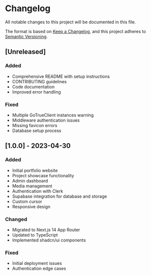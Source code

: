 # Changelog

All notable changes to this project will be documented in this file.

The format is based on [Keep a Changelog](https://keepachangelog.com/en/1.0.0/),
and this project adheres to [Semantic Versioning](https://semver.org/spec/v2.0.0.html).

## [Unreleased]

### Added
- Comprehensive README with setup instructions
- CONTRIBUTING guidelines
- Code documentation
- Improved error handling

### Fixed
- Multiple GoTrueClient instances warning
- Middleware authentication issues
- Missing favicon errors
- Database setup process

## [1.0.0] - 2023-04-30

### Added
- Initial portfolio website
- Project showcase functionality
- Admin dashboard
- Media management
- Authentication with Clerk
- Supabase integration for database and storage
- Custom cursor
- Responsive design

### Changed
- Migrated to Next.js 14 App Router
- Updated to TypeScript
- Implemented shadcn/ui components

### Fixed
- Initial deployment issues
- Authentication edge cases
